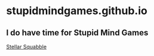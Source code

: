 # stupidmindgames.github.io

## I do have time for Stupid Mind Games

[Stellar Squabble](/stellar-squabble)
